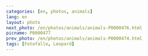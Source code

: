 ```yaml
---
categories: [en, photos, animals]
lang: en
layout: photo
next_photo: /en/photos/animals/animals-P0000476.html
picname: P0000477
prev_photo: /en/photos/animals/animals-P0000474.html
tags: [Fotofalle, Leopard]
---
```

